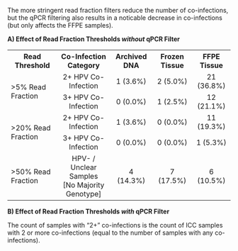 The more stringent read fraction filters reduce the number of co-infections, but the qPCR filtering also results in a noticable decrease in co-infections (but only affects the FFPE samples).

**A) Effect of Read Fraction Thresholds *without* qPCR Filter**

<table>
  <tbody>
    <tr>
	<th align="center">Read Threshold</th>
	<th align="center">Co-Infection Category</th>
	<th align="center">Archived DNA</th>
	<th align="center">Frozen Tissue</th>
	<th align="center">FFPE Tissue</th>
    </tr>
    <tr>
	<td align="left" rowspan="2">>5% Read Fraction</td>
	<td align="center">2+ HPV Co-Infection</td>
	<td align="center">1 (3.6%)</td>
	<td align="center">2 (5.0%)</td>
	<td align="center">21 (36.8%)</td>
    </tr>
	<td align="center">3+ HPV Co-Infection</td>
	<td align="center">0 (0.0%)</td>
	<td align="center">1 (2.5%)</td>
	<td align="center">12 (21.1%)</td>
    </tr>
    <tr>
	<td align="left" rowspan="2">>20% Read Fraction</td>
	<td align="center">2+ HPV Co-Infection</td>
	<td align="center">1 (3.6%)</td>
	<td align="center">0 (0.0%)</td>
	<td align="center">11 (19.3%)</td>
    </tr>
	<td align="center">3+ HPV Co-Infection</td>
	<td align="center">0 (0.0%)</td>
	<td align="center">0 (0.0%)</td>
	<td align="center">1 (5.3%)</td>
    </tr>
    <tr>
	<td align="left">>50% Read Fraction</td>
	<td align="center">HPV- / Unclear Samples</br>[No Majority Genotype]</td>
	<td align="center">4</br>(14.3%)</td>
	<td align="center">7</br>(17.5%)</td>
	<td align="center">6</br>(10.5%)</td>
    </tr>
</tbody>
</table>

**B) Effect of Read Fraction Thresholds *with* qPCR Filter**

The count of samples with “2+” co-infections is the count of ICC samples with 2 or more co-infections (equal to the number of samples with any co-infections).
